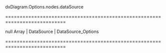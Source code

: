 <!--id-->dxDiagram.Options.nodes.dataSource<!--/id-->
===========================================================================
<!--default-->null<!--/default-->
<!--type-->Array<Object> | DataSource | DataSource_Options<!--/type-->
===========================================================================

<!--shortDescription-->

<!--/shortDescription-->

<!--fullDescription-->

<!--/fullDescription-->